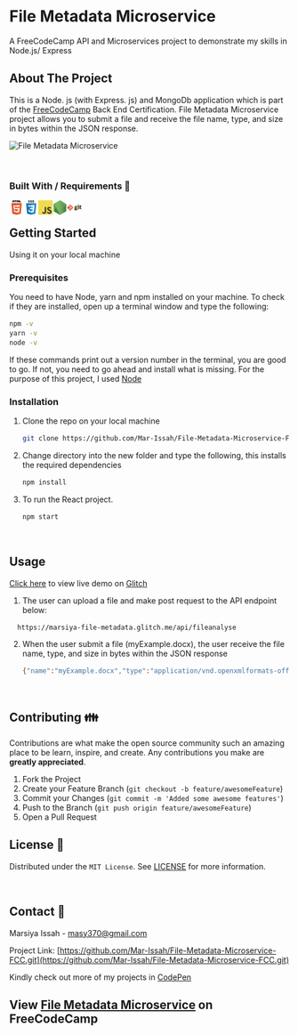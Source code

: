 # File Metadata Microservice
A FreeCodeCamp API and Microservices project to demonstrate my skills in Node.js/ Express

## About The Project
This is a Node. js (with Express. js) and MongoDb application which is part of the [FreeCodeCamp](https://www.freecodecamp.org/) Back End Certification. File Metadata Microservice project allows you to submit a file and receive the file name, type, and size in bytes within the JSON response.

![File Metadata Microservice](https://res.cloudinary.com/dytnpjxrd/image/upload/v1617832379/My%20Website%20Projects/file_metadata_ofzq3v.png)

<br>

### Built With / Requirements :construction_worker:
<img align="left" alt="HTML5" width="26px" src="https://raw.githubusercontent.com/github/explore/80688e429a7d4ef2fca1e82350fe8e3517d3494d/topics/html/html.png" />
<img align="left" alt="CSS3" width="26px" src="https://raw.githubusercontent.com/github/explore/80688e429a7d4ef2fca1e82350fe8e3517d3494d/topics/css/css.png" />
<img align="left" alt="JavaScript" width="26px" src="https://raw.githubusercontent.com/github/explore/80688e429a7d4ef2fca1e82350fe8e3517d3494d/topics/javascript/javascript.png" />
<img align="left" alt="Node.js" width="26px" src="https://raw.githubusercontent.com/github/explore/80688e429a7d4ef2fca1e82350fe8e3517d3494d/topics/nodejs/nodejs.png" />
<img align="left" alt="Git" width="26px" src="https://raw.githubusercontent.com/github/explore/80688e429a7d4ef2fca1e82350fe8e3517d3494d/topics/git/git.png" />


<br>

<!-- GETTING STARTED -->

## Getting Started
Using it on your local machine
### Prerequisites
You need to have Node, yarn and npm installed on your machine. To check if they are installed, open up a terminal window and type the following:
 ```sh
npm -v
yarn -v
node -v
   ```
   
If these commands print out a version number in the terminal, you are good to go. If not, you need to go ahead and install what is missing. For the purpose of this project, I used [Node](https://nodejs.org/en/)

### Installation

1. Clone the repo on your local machine
   ```sh
   git clone https://github.com/Mar-Issah/File-Metadata-Microservice-FCC.git
   ```
2. Change directory into the new folder and type the following, this installs the required dependencies
    ```sh
    npm install
   ```
3. To run the React project.
   ```sh
   npm start
   ```

<br>

<!-- USAGE EXAMPLES -->

## Usage
[Click here](https://marsiya-file-metadata.glitch.me/) to view live demo on [Glitch](https://glitch.com/)

1. The user can upload a file and make post request to the API endpoint below:
  ```sh
    https://marsiya-file-metadata.glitch.me/api/fileanalyse
   ```
2. When the user submit a file (myExample.docx), the user receive the file name, type, and size in bytes within the JSON response
    ```sh
    {"name":"myExample.docx","type":"application/vnd.openxmlformats-officedocument.wordprocessingml.document","size":11900}
   ```

<br>
<!-- CONTRIBUTING -->

## Contributing :family:

Contributions are what make the open source community such an amazing place to be learn, inspire, and create. Any contributions you make are **greatly appreciated**.

1. Fork the Project
2. Create your Feature Branch (`git checkout -b feature/awesomeFeature`)
3. Commit your Changes (`git commit -m 'Added some awesome features'`)
4. Push to the Branch (`git push origin feature/awesomeFeature`)
5. Open a Pull Request
   <br>

<!-- LICENSE -->

## License :page_facing_up:

Distributed under the `MIT License`. See [LICENSE](https://choosealicense.com/licenses/mit/) for more information.

<!-- CONTACT -->

<br>

## Contact :e-mail:

Marsiya Issah - masy370@gmail.com

Project Link: [https://github.com/Mar-Issah/File-Metadata-Microservice-FCC.git](https://github.com/Mar-Issah/File-Metadata-Microservice-FCC.git)

Kindly check out more of my projects in [CodePen](https://codepen.io/your-work/)

## View [File Metadata Microservice](https://www.freecodecamp.org/learn/apis-and-microservices/apis-and-microservices-projects/file-metadata-microservice) on FreeCodeCamp
